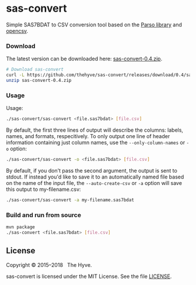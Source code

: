# sas-convert
Simple SAS7BDAT to CSV conversion tool based on the [Parso library](http://lifescience.opensource.epam.com/parso.html)
and [opencsv](http://opencsv.sourceforge.net).

### Download
The latest version can be downloaded here:
[sas-convert-0.4.zip](https://github.com/thehyve/sas-convert/releases/download/0.4/sas-convert-0.4.zip).

```bash
# Download sas-convert
curl -L https://github.com/thehyve/sas-convert/releases/download/0.4/sas-convert-0.4.zip -o sas-convert-0.4.zip
unzip sas-convert-0.4.zip
```

### Usage
Usage:
```bash
./sas-convert/sas-convert <file.sas7bdat> [file.csv]
```

By default, the first three lines of output will describe the columns: labels, names, and formats, respecitively. To only output one line of header information containing just column names, use the `--only-column-names` or `-o` option:
```bash
./sas-convert/sas-convert -o <file.sas7bdat> [file.csv]
```

By default, if you don't pass the second argument, the output is sent to stdout. If instead you'd like to save it to an automatically named file based on the name of the input file, the `--auto-create-csv` or `-a` option will save this output to my-filename.csv:
```bash
./sas-convert/sas-convert -a my-filename.sas7bdat
```

### Build and run from source
```bash
mvn package
./sas-convert <file.sas7bdat> [file.csv]
```


## License

Copyright &copy; 2015&ndash;2018 &nbsp; The Hyve.

sas-convert is licensed under the MIT License. See the file [LICENSE](LICENSE).

